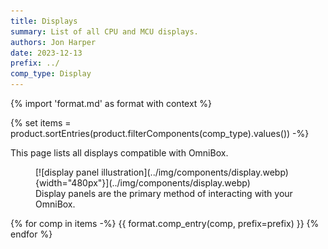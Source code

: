 ```yaml
---
title: Displays
summary: List of all CPU and MCU displays.
authors: Jon Harper
date: 2023-12-13
prefix: ../
comp_type: Display
---
```


{% import 'format.md' as format with context %}

{% set items = product.sortEntries(product.filterComponents(comp_type).values()) -%}

This page lists all displays compatible with OmniBox.

<figure markdown>
[![display panel illustration](../img/components/display.webp){width="480px"}](../img/components/display.webp)
<figcaption markdown>
Display panels are the primary method of interacting with your OmniBox.
</figcaption>
</figure>

{% for comp in items -%}
{{ format.comp_entry(comp, prefix=prefix) }}
{% endfor %}
